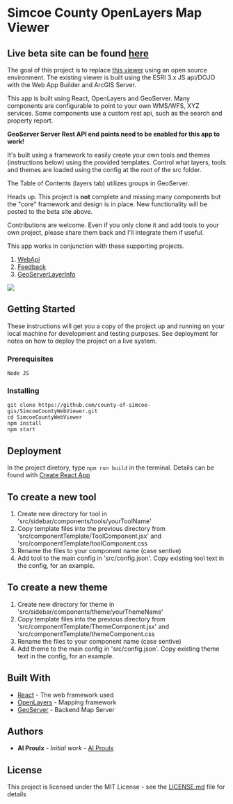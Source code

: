 # Simcoe County OpenLayers Map Viewer

## Live beta site can be found [here](https://opengis.simcoe.ca/public)

The goal of this project is to replace [this viewer](https://maps.simcoe.ca/public) using an open source environment. The existing viewer is built using the ESRI 3.x JS api/DOJO with the Web App Builder and ArcGIS Server.

This app is built using React, OpenLayers and GeoServer. Many components are configurable to point to your own WMS/WFS, XYZ services. Some components use a custom rest api, such as the search and property report.

**GeoServer Server Rest API end points need to be enabled for this app to work!**

It's built using a framework to easily create your own tools and themes (instructions below) using the provided templates. Control what layers, tools and themes are loaded using the config at the root of the src folder.

The Table of Contents (layers tab) utilizes groups in GeoServer.

Heads up. This project is <b>not</b> complete and missing many components but the "core" framework and design is in place. New functionality will be posted to the beta site above.

Contributions are welcome. Even if you only clone it and add tools to your own project, please share them back and I'll integrate them if useful.

This app works in conjunction with these supporting projects.

1. [WebApi](https://github.com/county-of-simcoe-gis/SimcoeCountyWebApi)
2. [Feedback](https://github.com/county-of-simcoe-gis/SimcoeCountyFeedback)
3. [GeoServerLayerInfo](https://github.com/county-of-simcoe-gis/SimcoeCountyGeoServerLayerInfo)

![](demo.gif)

## Getting Started

These instructions will get you a copy of the project up and running on your local machine for development and testing purposes. See deployment for notes on how to deploy the project on a live system.

### Prerequisites

```
Node JS
```

### Installing

```
git clone https://github.com/county-of-simcoe-gis/SimcoeCountyWebViewer.git
cd SimcoeCountyWebViewer
npm install
npm start
```

## Deployment

In the project diretory, type `npm run build` in the terminal. Details can be found with [Create React App](https://github.com/facebook/create-react-app)

## To create a new tool

1. Create new directory for tool in 'src/sidebar/components/tools/yourToolName'
2. Copy template files into the previous directory from 'src/componentTemplate/ToolComponent.jsx' and 'src/componentTemplate/toolComponent.css
3. Rename the files to your component name (case sentive)
4. Add tool to the main config in 'src/config.json'. Copy existing tool text in the config, for an example.

## To create a new theme

1. Create new directory for theme in 'src/sidebar/components/theme/yourThemeName'
2. Copy template files into the previous directory from 'src/componentTemplate/ThemeComponent.jsx' and 'src/componentTemplate/themeComponent.css
3. Rename the files to your component name (case sentive)
4. Add theme to the main config in 'src/config.json'. Copy existing theme text in the config, for an example.

## Built With

- [React](https://reactjs.org/) - The web framework used
- [OpenLayers](https://openlayers.org/) - Mapping framework
- [GeoServer](http://geoserver.org/) - Backend Map Server

## Authors

- **Al Proulx** - _Initial work_ - [Al Proulx](https://github.com/iquitwow)

## License

This project is licensed under the MIT License - see the [LICENSE.md](LICENSE.md) file for details

